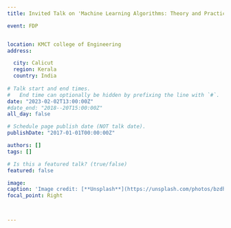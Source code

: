 ```yaml
---
title: Invited Talk on 'Machine Learning Algorithms: Theory and Practice' for Faculty Development Programme on Machine Learning and Cybersecurity

event: FDP


location: KMCT college of Engineering
address:

  city: Calicut
  region: Kerala
  country: India
 
# Talk start and end times.
#   End time can optionally be hidden by prefixing the line with `#`.
date: "2023-02-02T13:00:00Z"
#date_end: "2018--20T15:00:00Z"
all_day: false

# Schedule page publish date (NOT talk date).
publishDate: "2017-01-01T00:00:00Z"

authors: []
tags: []

# Is this a featured talk? (true/false)
featured: false

image: 
caption: 'Image credit: [**Unsplash**](https://unsplash.com/photos/bzdhc5b3Bxs)'
focal_point: Right



---
```



